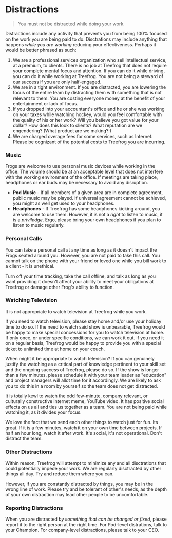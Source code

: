 # Distractions

> You must not be distracted while doing your work.

Distractions include any activity that prevents you from being 100% focused on the work you are being paid to do. Disctrations may include anything that happens *while you are working* reducing your effectiveness. Perhaps it would be better phrased as such:

1. We are a professional services organization who sell intellectual service, at a premium, to clients. There is no job at Treefrog that does not require your complete mental focus and attention. If you can do it while driving, you can do it while working at Treefrog. You are not being a steward of our success if you are only half-engaged.
2. We are in a tight environment. If you are distracted, you are lowering the focus of the entire team by distracting them with something that is not relevant to them. You are costing everyone money at the benefit of your entertainment or lack of focus.
3. If you dropped into your accountant's office and he or she was working on your taxes while watching hockey, would you feel comfortable with the quality of his or her work? Will you believe you got value for your dollar? How does this look to clients? What reputation are we engendering? (What product are we making?!)
4. We are charged overage fees for some services, such as Internet. Please be cognizant of the potential costs to Treefrog you are incurring.

### Music

Frogs are welcome to use personal music devices while working in the office. The volume should be at an acceptable level that does not interfere with the working environment of the office. If meetings are taking place, headphones or ear buds may be necessary to avoid any disruption.

- **Pod Music** - If all members of a given area are in complete agreement, public music may be played. If universal agreement cannot be achieved, you might as well get used to your headphones.
- **Headphones** - If Treefrog has some headphones kicking around, you are welcome to use them. However, it is not a *right* to listen to music, it is a *priviledge*. Ergo, please bring your own headphones if you plan to listen to music regularly.

### Personal Calls

You can take a personal call at any time as long as it doesn't impact the Frogs seated around you. However, you are not paid to take this call. You cannot talk on the phone with your friend or loved one while you bill work to a client - it is unethical.

Turn off your time tracking, take the call offline, and talk as long as you want providing it doesn't affect your ability to meet your obligations at Treefrog or damage other Frog's ability to function.

### Watching Television

It is not appropriate to watch television at Treefrog while you work.

If you need to watch television, please stay home and/or use your holiday time to do so. If the need to watch said show is unbearable, Treefrog would be happy to make special concessions for you to watch television at home. If only once, or under specific conditions, we can work it out. If you need it on a regular basis, Treefrog would be happy to provide you with a special ticket to unlimited time at home on your couch.

When might it be appropriate to watch television? If you can genuinely justify the watching as a critical part of knowledge pertinent to your skill set and the ongoing success of Treefrog, please do so. If the show is longer than a few minutes, please schedule it with your team leader as "education" and project managers will allot time for it accordingly. We are likely to ask you to do this in a room by yourself so the team does not get distracted. 

It is totally kewl to watch the odd few-minute, company relevant, or culturally constructive internet meme, YouTube video. It has positive social effects on us all and ties us together as a team. You are not being paid while watching it, as it divides your focus.

We love the fact that we send each other things to watch just for fun. Its great. If it is a few minutes, watch it on your own time between projects. If half an hour long, watch it after work. It's social, it's not operational. Don't distract the team.

### Other Distractions

Within reason, Treefrog will attempt to minimize any and all disctrations that could potentially impede your work. We are regularly disctracted by other things all day. Try and reduce them where you can.

However, if you are constantly distracted by things, you may be in the wrong line of work. Please try and be tolerant of other's needs, as the depth of your own distraction may lead other people to be uncomfortable.

### Reporting Distractions

When you are distracted *by something that can be changed or fixed*, please report it to the right person at the right time. For Pod-level distrations, talk to your Champion. For company-level distractions, please talk to your CEO.

